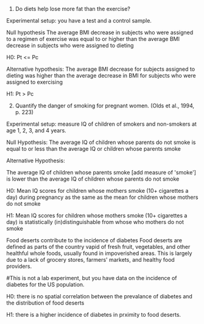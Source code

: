 1. Do diets help lose more fat than the exercise?

Experimental setup: you have a test and a control sample.

Null hypothesis
The average BMI decrease in subjects who were assigned to a regimen of exercise was equal to or higher than the average BMI decrease in subjects who were assigned to dieting

H0: Pt <= Pc

Alternative hypothesis:
The average BMI decrease for subjects assigned to dieting was higher than the average decrease in BMI for subjects who were assigned to exercising

H1: Pt > Pc


2. Quantify the danger of smoking for pregnant women. (Olds et al., 1994, p. 223)

Experimental setup: measure IQ of children of smokers and non-smokers at age 1, 2, 3, and 4 years.

Null Hypothesis:
The average IQ of children whose parents do not smoke is equal to or less than the average IQ or children whose parents smoke

Alternative Hypothesis:

The average IQ of children whose parents smoke [add measure of 'smoke'] is lower than the average IQ of children whose parents do not smoke

H0:
Mean IQ scores for children whose mothers smoke (10+ cigarettes a day) during pregnancy as the same as the mean for children whose mothers do not smoke

H1: Mean IQ scores for children whose mothers smoke (10+ cigarettes a day) is statistically (in)distinguishable from whose who mothers do not smoke

Food deserts contribute to the incidence of diabetes Food deserts are defined as parts of the country vapid of fresh fruit, vegetables, and other healthful whole foods, usually found in impoverished areas. This is largely due to a lack of grocery stores, farmers' markets, and healthy food providers.

#This is not a lab experiment, but you have data on the incidence of diabetes for the US population.

H0: there is no spatial correlation between the prevalance of diabetes and the distribution of food deserts

H1: there is a higher incidence of diabetes in prximity to food deserts.

